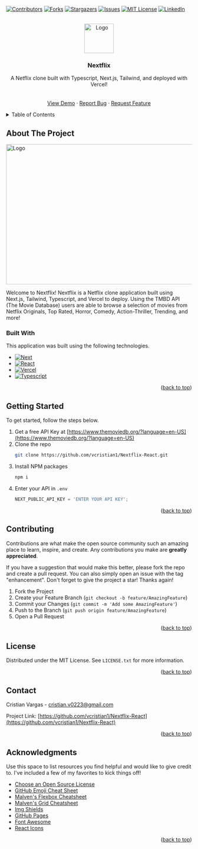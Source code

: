 <!-- Improved compatibility of back to top link: See: https://github.com/othneildrew/Best-README-Template/pull/73 -->
<a name="readme-top"></a>
<!--
*** Thanks for checking out the Best-README-Template. If you have a suggestion
*** that would make this better, please fork the repo and create a pull request
*** or simply open an issue with the tag "enhancement".
*** Don't forget to give the project a star!
*** Thanks again! Now go create something AMAZING! :D
-->



<!-- PROJECT SHIELDS -->
<!--
*** I'm using markdown "reference style" links for readability.
*** Reference links are enclosed in brackets [ ] instead of parentheses ( ).
*** See the bottom of this document for the declaration of the reference variables
*** for contributors-url, forks-url, etc. This is an optional, concise syntax you may use.
*** https://www.markdownguide.org/basic-syntax/#reference-style-links
-->
[![Contributors][contributors-shield]][contributors-url]
[![Forks][forks-shield]][forks-url]
[![Stargazers][stars-shield]][stars-url]
[![Issues][issues-shield]][issues-url]
[![MIT License][license-shield]][license-url]
[![LinkedIn][linkedin-shield]][linkedin-url]



<!-- PROJECT LOGO -->
<br />
<div align="center">
  <a href="https://github.com/vcristian1/Nextflix-React">
    <img src="./assets/nextflix.png" alt="Logo" width="80" height="80">
  </a>

  <h3 align="center">Nextflix</h3>

  <p align="center">
    A Netflix clone built with Typescript, Next.js, Tailwind, and deployed with Vercel!
    <br />
    <br />
    <br />
    <a href="https://nextflix-react-e9j8981ij-vcristian1.vercel.app/">View Demo</a>
    ·
    <a href="https://github.com/vcristian1/Nextflix-React/issues">Report Bug</a>
    ·
    <a href="https://github.com/vcristian1/Nextflix-React/issues">Request Feature</a>
  </p>
</div>



<!-- TABLE OF CONTENTS -->
<details>
  <summary>Table of Contents</summary>
  <ol>
    <li>
      <a href="#about-the-project">About The Project</a>
      <ul>
        <li><a href="#built-with">Built With</a></li>
      </ul>
    </li>
    <li>
      <a href="#getting-started">Getting Started</a>
    </li>
    <li><a href="#contributing">Contributing</a></li>
    <li><a href="#license">License</a></li>
    <li><a href="#contact">Contact</a></li>
    <li><a href="#acknowledgments">Acknowledgments</a></li>
  </ol>
</details>


<!-- ABOUT THE PROJECT -->
## About The Project
<div class="text-center">
    <img src="./assets/nextflix.png" alt="Logo" width="680" height="380">
</div>

Welcome to Nextflix! Nextflix is a Netflix clone application built using Next.js, Tailwind, Typescript, and Vercel to deploy. Using the TMBD API (The Movie Database) users are able to browse a selection of movies from Netflix Originals, Top Rated, Horror, Comedy, Action-Thriller, Trending, and more!


### Built With

This application was built using the following technologies.

* [![Next][Next.js]][Next-url]
* [![React][React.js]][React-url]
* [![Vercel][Vercel]][Vercel-url]
* [![Typescript][Typescript]][Typescript-url]


<p align="right">(<a href="#readme-top">back to top</a>)</p>



<!-- GETTING STARTED -->
## Getting Started

To get started, follow the steps below.

1. Get a free API Key at [https://www.themoviedb.org/?language=en-US](https://www.themoviedb.org/?language=en-US)
2. Clone the repo
   ```sh
   git clone https://github.com/vcristian1/Nextflix-React.git
   ```
3. Install NPM packages
   ```sh
   npm i
   ```
4. Enter your API in `.env`
   ```js
   NEXT_PUBLIC_API_KEY = 'ENTER YOUR API KEY';
   ```

<p align="right">(<a href="#readme-top">back to top</a>)</p>

<!-- CONTRIBUTING -->
## Contributing

Contributions are what make the open source community such an amazing place to learn, inspire, and create. Any contributions you make are **greatly appreciated**.

If you have a suggestion that would make this better, please fork the repo and create a pull request. You can also simply open an issue with the tag "enhancement".
Don't forget to give the project a star! Thanks again!

1. Fork the Project
2. Create your Feature Branch (`git checkout -b feature/AmazingFeature`)
3. Commit your Changes (`git commit -m 'Add some AmazingFeature'`)
4. Push to the Branch (`git push origin feature/AmazingFeature`)
5. Open a Pull Request

<p align="right">(<a href="#readme-top">back to top</a>)</p>



<!-- LICENSE -->
## License

Distributed under the MIT License. See `LICENSE.txt` for more information.

<p align="right">(<a href="#readme-top">back to top</a>)</p>



<!-- CONTACT -->
## Contact

Cristian Vargas - cristian.v0223@gmail.com

Project Link: [https://github.com/vcristian1/Nextflix-React](https://github.com/vcristian1/Nextflix-React)

<p align="right">(<a href="#readme-top">back to top</a>)</p>



<!-- ACKNOWLEDGMENTS -->
## Acknowledgments

Use this space to list resources you find helpful and would like to give credit to. I've included a few of my favorites to kick things off!

* [Choose an Open Source License](https://choosealicense.com)
* [GitHub Emoji Cheat Sheet](https://www.webpagefx.com/tools/emoji-cheat-sheet)
* [Malven's Flexbox Cheatsheet](https://flexbox.malven.co/)
* [Malven's Grid Cheatsheet](https://grid.malven.co/)
* [Img Shields](https://shields.io)
* [GitHub Pages](https://pages.github.com)
* [Font Awesome](https://fontawesome.com)
* [React Icons](https://react-icons.github.io/react-icons/search)

<p align="right">(<a href="#readme-top">back to top</a>)</p>



<!-- MARKDOWN LINKS & IMAGES -->
<!-- https://www.markdownguide.org/basic-syntax/#reference-style-links -->
[contributors-shield]: https://img.shields.io/github/contributors/vcristian1/Nextflix-React?style=for-the-badge
[contributors-url]: https://github.com/vcristian1/Nextflix-React/graphs/contributors
[forks-shield]: https://img.shields.io/github/forks/vcristian1/Nextflix-React?style=for-the-badge
[forks-url]: https://github.com/vcristian1/Nextflix-React/network/members
[stars-shield]: https://img.shields.io/github/stars/vcristian1/Nextflix-React?style=for-the-badge
[stars-url]: https://github.com/vcristian1/Nextflix-React/stargazers
[issues-shield]: https://img.shields.io/github/issues/vcristian1/Nextflix-React?style=for-the-badge
[issues-url]: https://github.com/vcristian1/Nextflix-React/issues
[license-shield]: https://img.shields.io/github/license/vcristian1/Nextflix-React?style=for-the-badge
[license-url]: https://github.com/vcristian1/Nextflix-React/blob/master/LICENSE.txt
[linkedin-shield]: https://img.shields.io/badge/-LinkedIn-black.svg?style=for-the-badge&logo=linkedin&colorB=555
[linkedin-url]: https://www.linkedin.com/in/cristian-vargas-13686a1a3/
[product-screenshot]: images/screenshot.png
[Next.js]: https://img.shields.io/badge/next.js-000000?style=for-the-badge&logo=nextdotjs&logoColor=white
[Next-url]: https://nextjs.org/
[React.js]: https://img.shields.io/badge/React-20232A?style=for-the-badge&logo=react&logoColor=61DAFB
[React-url]: https://reactjs.org/
[Vue.js]: https://img.shields.io/badge/Vue.js-35495E?style=for-the-badge&logo=vuedotjs&logoColor=4FC08D
[Vue-url]: https://vuejs.org/
[Angular.io]: https://img.shields.io/badge/Angular-DD0031?style=for-the-badge&logo=angular&logoColor=white
[Angular-url]: https://angular.io/
[Svelte.dev]: https://img.shields.io/badge/Svelte-4A4A55?style=for-the-badge&logo=svelte&logoColor=FF3E00
[Svelte-url]: https://svelte.dev/
[Laravel.com]: https://img.shields.io/badge/Laravel-FF2D20?style=for-the-badge&logo=laravel&logoColor=white
[Laravel-url]: https://laravel.com
[Bootstrap.com]: https://img.shields.io/badge/Bootstrap-563D7C?style=for-the-badge&logo=bootstrap&logoColor=white
[Bootstrap-url]: https://getbootstrap.com
[JQuery.com]: https://img.shields.io/badge/jQuery-0769AD?style=for-the-badge&logo=jquery&logoColor=white
[JQuery-url]: https://jquery.com 
[Vercel]: https://img.shields.io/badge/Vercel-000000?style=for-the-badge&logo=vercel&logoColor=white
[Vercel-url]: https://vercel.com/
[Typescript]: https://img.shields.io/badge/Typescript-20232A?style=for-the-badge&logo=typescript&logoColor=61DAFB
[Typescript-url]: https://www.typescriptlang.org/
